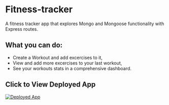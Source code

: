 # Fitness-tracker
A fitness tracker app that explores Mongo and Mongoose functionality with Express routes.

## What you can do:

- Create a Workout and add excercises to it,
- View and add more excercises to your last workout,
- See your workouts stats in a comprehensive dashboard.

## Click to View Deployed App

[![Deployed App](https://res.cloudinary.com/ygiah/image/upload/v1581202991/bootcamp/Screenshot_2020-02-08_23.00.59.png)](https://fitness-workout-tracker.herokuapp.com/)

